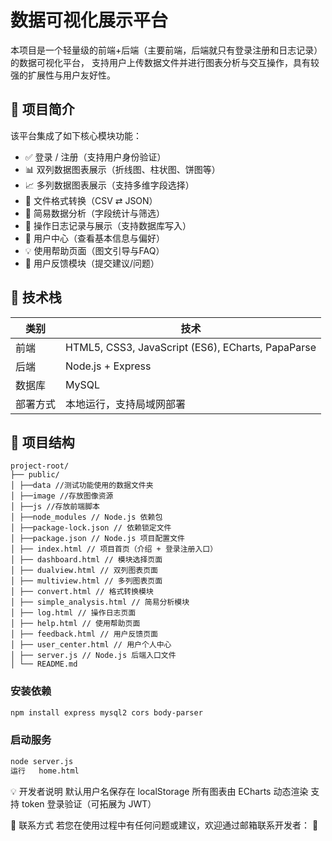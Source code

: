 # 数据可视化展示平台

本项目是一个轻量级的前端+后端（主要前端，后端就只有登录注册和日志记录）的数据可视化平台，
支持用户上传数据文件并进行图表分析与交互操作，具有较强的扩展性与用户友好性。

## 📌 项目简介

该平台集成了如下核心模块功能：

- ✅ 登录 / 注册（支持用户身份验证）
- 📊 双列数据图表展示（折线图、柱状图、饼图等）
- 📈 多列数据图表展示（支持多维字段选择）
- 🔁 文件格式转换（CSV ⇄ JSON）
- 📑 简易数据分析（字段统计与筛选）
- 🧾 操作日志记录与展示（支持数据库写入）
- 🧍 用户中心（查看基本信息与偏好）
- 💡 使用帮助页面（图文引导与FAQ）
- 💬 用户反馈模块（提交建议/问题）

## 🔧 技术栈

| 类别 | 技术 |
|------|------|
| 前端 | HTML5, CSS3, JavaScript (ES6), ECharts, PapaParse |
| 后端 | Node.js + Express |
| 数据库 | MySQL |
| 部署方式 | 本地运行，支持局域网部署 |

## 📁 项目结构
```
project-root/
├── public/
│ ├──data //测试功能使用的数据文件夹
│ ├──image //存放图像资源
│ ├──js //存放前端脚本
│ ├──node_modules // Node.js 依赖包
│ ├──package-lock.json // 依赖锁定文件
│ ├──package.json // Node.js 项目配置文件
│ ├── index.html // 项目首页（介绍 + 登录注册入口）
│ ├── dashboard.html // 模块选择页面
│ ├── dualview.html // 双列图表页面
│ ├── multiview.html // 多列图表页面
│ ├── convert.html // 格式转换模块
│ ├── simple_analysis.html // 简易分析模块
│ ├── log.html // 操作日志页面
│ ├── help.html // 使用帮助页面
│ ├── feedback.html // 用户反馈页面
│ ├── user_center.html // 用户个人中心
│ ├── server.js // Node.js 后端入口文件
│ └── README.md
```

### 安装依赖
```bash
npm install express mysql2 cors body-parser
```

### 启动服务
```bash
node server.js
运行   home.html
```

💡 开发者说明
默认用户名保存在 localStorage
所有图表由 ECharts 动态渲染
支持 token 登录验证（可拓展为 JWT）

📮 联系方式
若您在使用过程中有任何问题或建议，欢迎通过邮箱联系开发者：
📧

